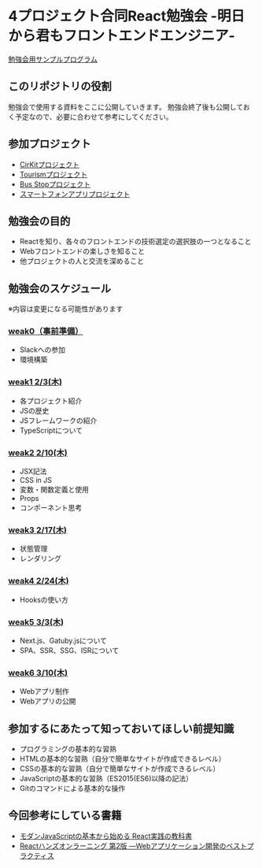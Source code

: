 # 4プロジェクト合同React勉強会 -明日から君もフロントエンドエンジニア-
[勉強会用サンプルプログラム](https://github.com/sekiyan372/react-study-sample)

## このリポジトリの役割
勉強会で使用する資料をここに公開していきます。
勉強会終了後も公開しておく予定なので、必要に合わせて参考にしてください。

## 参加プロジェクト
- [CirKitプロジェクト](https://www.cirkit.jp/)
- [Tourismプロジェクト](http://sodeproject.com/tourism-project/)
- [Bus Stopプロジェクト](http://sodeproject.com/busstop/)
- [スマートフォンアプリプロジェクト](https://www.notion.so/957f395322ff4826bcfd37c5cca83498)

## 勉強会の目的
- Reactを知り、各々のフロントエンドの技術選定の選択肢の一つとなること
- Webフロントエンドの楽しさを知ること
- 他プロジェクトの人と交流を深めること

## 勉強会のスケジュール
※内容は変更になる可能性があります

### [weak0（事前準備）](https://github.com/sekiyan372/react-study-document/blob/main/weak0)
- Slackへの参加
- 環境構築

### [weak1 2/3(木)](https://github.com/sekiyan372/react-study-document/blob/main/weak1)
- 各プロジェクト紹介
- JSの歴史
- JSフレームワークの紹介
- TypeScriptについて

### [weak2 2/10(木)](https://github.com/sekiyan372/react-study-document/blob/main/weak2)
- JSX記法
- CSS in JS
- 変数・関数定義と使用
- Props
- コンポーネント思考

### [weak3 2/17(木)](https://github.com/sekiyan372/react-study-document/blob/main/weak3)
- 状態管理
- レンダリング

### [weak4 2/24(木)](https://github.com/sekiyan372/react-study-document/blob/main/weak4)
- Hooksの使い方

### [weak5 3/3(木)](https://github.com/sekiyan372/react-study-document/blob/main/weak5)
- Next.js、Gatuby.jsについて
- SPA、SSR、SSG、ISRについて

### [weak6 3/10(木)](https://github.com/sekiyan372/react-study-document/blob/main/weak6)
- Webアプリ制作
- Webアプリの公開

## 参加するにあたって知っておいてほしい前提知識
- プログラミングの基本的な習熟
- HTMLの基本的な習熟（自分で簡単なサイトが作成できるレベル）
- CSSの基本的な習熟（自分で簡単なサイトが作成できるレベル）
- JavaScriptの基本的な習熟（ES2015(ES6)以降の記法）
- Gitのコマンドによる基本的な操作

## 今回参考にしている書籍
- [モダンJavaScriptの基本から始める React実践の教科書](https://www.amazon.co.jp/%E3%83%A2%E3%83%80%E3%83%B3JavaScript%E3%81%AE%E5%9F%BA%E6%9C%AC%E3%81%8B%E3%82%89%E5%A7%8B%E3%82%81%E3%82%8B-React%E5%AE%9F%E8%B7%B5%E3%81%AE%E6%95%99%E7%A7%91%E6%9B%B8-%E6%9C%80%E6%96%B0ReactHooks%E5%AF%BE%E5%BF%9C-Informatics-IDEA/dp/481561072X)
- [Reactハンズオンラーニング 第2版 ―Webアプリケーション開発のベストプラクティス](https://www.amazon.co.jp/React%E3%83%8F%E3%83%B3%E3%82%BA%E3%82%AA%E3%83%B3%E3%83%A9%E3%83%BC%E3%83%8B%E3%83%B3%E3%82%B0-%E7%AC%AC2%E7%89%88-%E2%80%95Web%E3%82%A2%E3%83%97%E3%83%AA%E3%82%B1%E3%83%BC%E3%82%B7%E3%83%A7%E3%83%B3%E9%96%8B%E7%99%BA%E3%81%AE%E3%83%99%E3%82%B9%E3%83%88%E3%83%97%E3%83%A9%E3%82%AF%E3%83%86%E3%82%A3%E3%82%B9-Alex-Banks/dp/4873119383)
